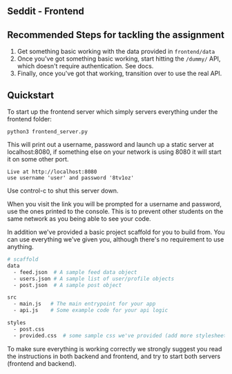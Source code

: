  <!--
    DO NOT CHANGE THIS FILE - IT MAY BE UPDATED DURING THE ASSIGNMENT
-->
## Seddit - Frontend

## Recommended Steps for tackling the assignment
1. Get something basic working with the data provided in `frontend/data`
2. Once you've got something basic working, start hitting the `/dummy/` API, which doesn't require authentication. See docs.
3. Finally, once you've got that working, transition over to use the real API.

## Quickstart

To start up the frontend server which simply servers everything under the frontend folder:

```
python3 frontend_server.py
```

This will print out a username, password and launch up a static server at localhost:8080, if something else on your network is using 8080 it will start it on some other port.

```
Live at http://localhost:8080
use username 'user' and password '8tv1oz'
```

Use control-c to shut this server down.

When you visit the link you will be prompted for a username and password, use the ones printed to the console. This is to prevent other students on the same network as you being able to see your code.

In addition we've provided a basic project scaffold for you to build from.
You can use everything we've given you, although there's no requirement to use anything.
```bash
# scaffold
data
  - feed.json  # A sample feed data object
  - users.json # A sample list of user/profile objects
  - post.json  # A sample post object

src
  - main.js   # The main entrypoint for your app
  - api.js    # Some example code for your api logic

styles
  - post.css
  - provided.css  # some sample css we've provided (add more stylesheets as you please)
```

To make sure everything is working correctly we strongly suggest you read the instructions in both backend and frontend,
and try to start both servers (frontend and backend).
